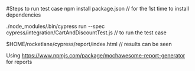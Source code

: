#Steps to run test case 
npm  install package.json // for the 1st time to install dependencies 

./node_modules/.bin/cypress run --spec cypress/integration/CartAndDiscountTest.js // to run the test case 

$HOME/rocketlane/cypress/report/index.html // results can be seen 

Using https://www.npmjs.com/package/mochawesome-report-generator for reports 
